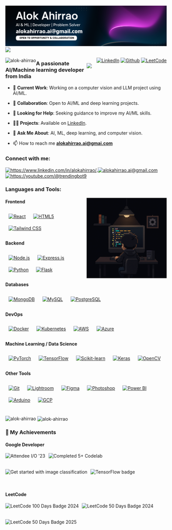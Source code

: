 ![Github Banner](https://github.com/alok-ahirrao/alok-ahirrao/blob/main/Github_banner_alok.png)
<img src="https://user-images.githubusercontent.com/73097560/115834477-dbab4500-a447-11eb-908a-139a6edaec5c.gif">
<p align="left">
  <img src="https://komarev.com/ghpvc/?username=alok-ahirrao&label=Profile%20views&color=0e75b6&style=flat" alt="alok-ahirrao" style="float: left;"/>
  <span style="float: right; margin-left: 10px;">
    <a href="https://www.linkedin.com/in/alokahirrao/" target="_blank"><img alt="LinkedIn" width="22" src="https://cdn.simpleicons.org/linkedin/white" /></a>
    <a href="https://github.com/alok-ahirrao" target="_blank"><img alt="Github" width="22" src="https://cdn.simpleicons.org/github/white" /></a>
    <a href="https://leetcode.com/u/Alok1108/" target="_blank"><img alt="LeetCode" width="22" src="https://cdn.simpleicons.org/leetcode/white" /></a>
  </span>
</p>

<a target="_blank"><img align='right' src='https://user-images.githubusercontent.com/5713670/87202985-820dcb80-c2b6-11ea-9f56-7ec461c497c3.gif' width='250'></a>
<h3>A passionate AI/Machine learning developer from India</h3>

- 🔭 **Current Work**: Working on a computer vision and LLM project using AI/ML.

- 👯 **Collaboration**: Open to AI/ML and deep learning projects. 

- 🤝  **Looking for Help**: Seeking guidance to improve my AI/ML skills. 

- 👨‍💻 **Projects**: Available on [LinkedIn](https://www.linkedin.com/in/alokahirrao/).

- 💬 **Ask Me About**: AI, ML, deep learning, and computer vision.
  
- 📫 How to reach me **alokahirrao.ai@gmai.com**

<h3 align="left">Connect with me:</h3>
<p align="left">
  <a href="https://www.linkedin.com/in/alokahirrao/" target="blank">
    <img align="center" src="https://raw.githubusercontent.com/rahuldkjain/github-profile-readme-generator/master/src/images/icons/Social/linked-in-alt.svg" alt="https://www.linkedin.com/in/alokahirrao/" height="30" width="40" />
  </a>
  <a href="mailto:alokahirrao.ai@gmail.com" target="blank">
    <img align="center" src="https://cdn.simpleicons.org/gmail" alt="alokahirrao.ai@gmail.com" height="30" width="40" />
  </a>
  <a href="https://youtube.com/@trendingbot9" target="blank">
    <img align="center" src="https://raw.githubusercontent.com/rahuldkjain/github-profile-readme-generator/master/src/images/icons/Social/youtube.svg" alt="https://youtube.com/@trendingbot9" height="30" width="40" />
  </a>
</p>

<h3 align="left">Languages and Tools:</h3>
<a target="_blank"><img align='right' src='https://github.com/alok-ahirrao/alok-ahirrao/blob/main/coding_1.png' width='250'></a>
<div align="left">
  <!-- Frontend -->
  <h4>Frontend</h4>
  <a href="https://reactjs.org/" target="_blank"><img style="margin: 10px" src="https://profilinator.rishav.dev/skills-assets/react-original-wordmark.svg" alt="React" height="50" /></a>
  <a href="https://en.wikipedia.org/wiki/HTML5" target="_blank"><img style="margin: 10px" src="https://profilinator.rishav.dev/skills-assets/html5-original-wordmark.svg" alt="HTML5" height="50" /></a>
  <a href="https://www.tailwindcss.com/" target="_blank"><img style="margin: 10px" src="https://profilinator.rishav.dev/skills-assets/tailwindcss.svg" alt="Tailwind CSS" height="50" /></a>

  <!-- Backend -->
  <h4>Backend</h4>
  <a href="https://www.nodejs.org/" target="_blank"><img style="margin: 10px" src="https://profilinator.rishav.dev/skills-assets/nodejs-original-wordmark.svg" alt="Node.js" height="50" /></a>
  <a href="https://expressjs.com/" target="_blank"><img style="margin: 10px" src="https://profilinator.rishav.dev/skills-assets/express-original-wordmark.svg" alt="Express.js" height="50" /></a>
  <a href="https://www.python.org/" target="_blank"><img style="margin: 10px" src="https://profilinator.rishav.dev/skills-assets/python-original.svg" alt="Python" height="50" /></a>
  <a href="https://flask.palletsprojects.com/" target="_blank"><img style="margin: 10px" src="https://profilinator.rishav.dev/skills-assets/flask.png" alt="Flask" height="50" /></a>

  <!-- Databases -->
  <h4>Databases</h4>
  <a href="https://www.mongodb.com/" target="_blank"><img style="margin: 10px" src="https://profilinator.rishav.dev/skills-assets/mongodb-original-wordmark.svg" alt="MongoDB" height="50" /></a>
  <a href="https://www.mysql.com/" target="_blank"><img style="margin: 10px" src="https://profilinator.rishav.dev/skills-assets/mysql-original-wordmark.svg" alt="MySQL" height="50" /></a>
  <a href="https://www.postgresql.org/" target="_blank"><img style="margin: 10px" src="https://profilinator.rishav.dev/skills-assets/postgresql-original-wordmark.svg" alt="PostgreSQL" height="50" /></a>

  <!-- DevOps -->
  <h4>DevOps</h4>
  <a href="https://www.docker.com/" target="_blank"><img style="margin: 10px" src="https://profilinator.rishav.dev/skills-assets/docker-original-wordmark.svg" alt="Docker" height="50" /></a>
  <a href="https://kubernetes.io/" target="_blank"><img style="margin: 10px" src="https://profilinator.rishav.dev/skills-assets/kubernetes-icon.svg" alt="Kubernetes" height="50" /></a>
  <a href="https://aws.amazon.com/" target="_blank"><img style="margin: 10px" src="https://profilinator.rishav.dev/skills-assets/amazonwebservices-original-wordmark.svg" alt="AWS" height="50" /></a>
  <a href="https://azure.microsoft.com/en-in/" target="_blank"><img style="margin: 10px" src="https://profilinator.rishav.dev/skills-assets/microsoft_azure-icon.svg" alt="Azure" height="50" /></a>

  <!-- Machine Learning / Data Science -->
  <h4>Machine Learning / Data Science</h4>
  <a href="https://pytorch.org/" target="_blank"><img style="margin: 10px" src="https://profilinator.rishav.dev/skills-assets/pytorch-icon.svg" alt="PyTorch" height="50" /></a>
  <a href="https://www.tensorflow.org/" target="_blank"><img style="margin: 10px" src="https://profilinator.rishav.dev/skills-assets/tensorflow-icon.svg" alt="TensorFlow" height="50" /></a>
 <a href="https://scikit-learn.org/" target="_blank">  <img style="margin: 10px" src="https://upload.wikimedia.org/wikipedia/commons/0/05/Scikit_learn_logo_small.svg" alt="Scikit-learn" height="50" /></a>
  <a href="https://keras.io/" target="_blank"><img style="margin: 10px" src="https://profilinator.rishav.dev/skills-assets/keras.png" alt="Keras" height="50" /></a>
  <a href="https://opencv.org/" target="_blank"><img style="margin: 10px" src="https://profilinator.rishav.dev/skills-assets/opencv-icon.svg" alt="OpenCV" height="50" /></a>

  <!-- Other Tools -->
  <h4>Other Tools</h4>
  <a href="https://github.com/" target="_blank"><img style="margin: 10px" src="https://profilinator.rishav.dev/skills-assets/git-scm-icon.svg" alt="Git" height="50" /></a>
  <a href="https://www.adobe.com/products/photoshop-lightroom.html" target="_blank"><img style="margin: 10px" src="https://profilinator.rishav.dev/skills-assets/lightroom.png" alt="Lightroom" height="50" /></a>
  <a href="https://www.figma.com/" target="_blank"><img style="margin: 10px" src="https://profilinator.rishav.dev/skills-assets/figma-icon.svg" alt="Figma" height="50" /></a>
  <a href="https://www.adobe.com/in/products/photoshop.html" target="_blank"><img style="margin: 10px" src="https://profilinator.rishav.dev/skills-assets/photoshop-plain.svg" alt="Photoshop" height="50" /></a>
  <a href="https://powerbi.microsoft.com/en-us/" target="_blank"><img style="margin: 10px" src="https://profilinator.rishav.dev/skills-assets/powerbi.png" alt="Power BI" height="50" /></a>
  <a href="https://www.arduino.cc/" target="_blank"><img style="margin: 10px" src="https://profilinator.rishav.dev/skills-assets/arduino.png" alt="Arduino" height="50" /></a>
  <a href="https://www.google.com/cloud/" target="_blank"><img style="margin: 10px" src="https://profilinator.rishav.dev/skills-assets/google_cloud-icon.svg" alt="GCP" height="50" /></a>
</div>

<br>
<p><img align="left" src="https://github-readme-stats.vercel.app/api/top-langs?username=alok-ahirrao&show_icons=true&locale=en&layout=compact&theme=dark" alt="alok-ahirrao" /></p>

<p>&nbsp;<img align="center" src="https://github-readme-stats.vercel.app/api?username=alok-ahirrao&show_icons=true&locale=en&theme=dark" alt="alok-ahirrao" /></p>


### 🏅 My Achievements

#### Google Developer
<div style="display: flex; flex-wrap: wrap;">
  <img src="https://developers.google.com/static/profile/badges/events/io/2023/attendee/badge.svg" alt="Attendee I/O '23" height="50" style="margin-right: 10px;" />
  <img src="https://developers.google.com/static/profile/badges/codelabs/first-codelab/badge.svg" alt="Completed 5+ Codelab" height="50" style="margin-right: 10px;" />
  <img src="https://developers.google.com/static/profile/badges/playlists/ml/going-further-image-classification/badge.svg" alt="Get started with image classification" height="50" style="margin-right: 10px;" />
  <img src="https://developers.google.com/static/profile/badges/playlists/tensorflow/badge.svg" alt="TensorFlow badge" height="50" style="margin-right: 10px;" />
</div>

#### LeetCode
<div style="display: flex; flex-wrap: wrap;">
  <img src="https://assets.leetcode.com/static_assets/marketing/2024-100-lg.png" alt="LeetCode 100 Days Badge 2024" height="50" style="margin-right: 10px;" />
  <img src="https://assets.leetcode.com/static_assets/marketing/2024-50-lg.png" alt="LeetCode 50 Days Badge 2024" height="50" style="margin-right: 10px;" />
  <img src="https://assets.leetcode.com/static_assets/others/lg2550.png" alt="LeetCode 50 Days Badge 2025" height="50" />
</div>


